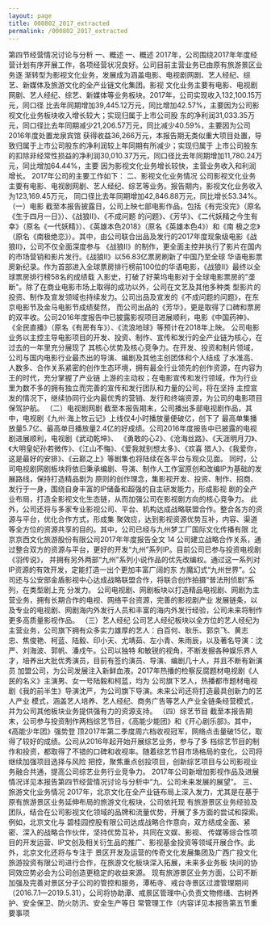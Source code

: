 ```yaml
---
layout: page
title: 000802_2017_extracted
permalink: /000802_2017_extracted
---
```


第四节经营情况讨论与分析
一、概述
一、概述
2017年，公司围绕2017年年度经营计划有序开展工作，各项经营状况良好。公司目前主营业务已由原有旅游景区业务逐
渐转型为影视文化业务，发展成为涵盖电影、电视剧网剧、艺人经纪、综艺、新媒体及旅游文化的全产业链文化集团。影视
文化业务主要有电影、电视剧网剧、艺人经纪、综艺、新媒体等业务板块。2017年，公司实现收入132,100.15万元，同口径
比去年同期增加39,445.12万元，同比增加42.57%，主要因为公司影视文化业务板块收入增长较大；实现归属于上市公司股
东的净利润31,033.35万元，同口径比去年同期减少21,206.57万元，同比减少40.59%，主要因为公司2016年度处置龙泉宾馆
获得收益36,266万元，本报告期无类似重大项目处置，导致归属于上市公司股东的净利润较上年同期有所减少；实现归属于
上市公司股东的扣除非经常性损益的净利润30,010.37万元，同口径比去年同期增加11,780.24万元，同比增加64.44%，主要
因为影视文化业务增长较快，主营业务收入和利润增长。
2017年公司的主要工作如下：
二、影视文化业务情况
公司影视文化业务主要有电影、电视剧网剧、艺人经纪、综艺等业务。报告期内，影视文化业务收入为123,169.45万元，
同口径比去年同期增加42,846.88万元，同比增长53.34%。
（一）电影
截至本报告披露日，公司上映七部电影作品，包括《有完没完》（原名《生于四月一日》）、《战狼Ⅱ》、《不成问题
的问题》、《芳华》、《二代妖精之今生有幸》（原名《一代妖精》）、《英雄本色2018》（原名《英雄本色4》）和《南
极之恋》（原名《南极绝恋》）。其中，由公司联合出品及发行的2017年度现象级电影《战狼Ⅱ》，公司不仅全面深度参与
《战狼Ⅱ》的制作，更全面主控并执行了影片在国内的市场营销和影片发行。《战狼II》以56.83亿票房刷新了中国乃至全球
华语电影票房新纪录。作为首部进入全球票房排行榜前100位的华语电影，《战狼II》最终以全球票房排行榜58名的成绩载
入影史，打破了好莱坞电影对于全球电影票房的"垄断"。除了在商业电影市场上取得的成功以外，公司在文艺及其他多种类
型影片的投资、制作及宣发领域也持续发力。公司出品及宣发的《不成问题的问题》，在东京电影节及金马电影节成绩斐然，
而公司出品的《芳华》，更是取得了口碑和票房的双丰收。公司2016年度报告中已披露影视项目进展顺利，电影《中国药神》、
《全民直播》（原名《有房有车》）、《流浪地球》等预计在2018年上映。
公司电影业务以主控主导电影项目的开发、投资、制作、宣传和发行的全产业链为核心，在过去的一年里充分展现了
其核心优势及核心竞争力。在开发、投资和制片领域，公司与国内电影行业最杰出的导演、编剧及其他主创团体和个人结成
了水准高、人数多、合作关系紧密的创作生态环境，拥有最全行业领先的创作资源，在内容为王的时代，充分掌握了产业链
上游的主动权；在电影宣传和发行领域，作为行业里为数不多的拥有独立而完善的宣传和发行团队和力量的公司，将在坚持
主控宣发的情况下，继续协同行业内最优秀的营销、发行和终端资源，为公司的电影项目保驾护航。
（二）电视剧网剧
截至本报告期末，公司播出多部电视剧作品，其中，电视剧《九州·海上牧云记》上线仅4小时播放量便破亿，创下了
最高单集播放量5.7亿、最高单日播放量2.4亿的好成绩。公司2016年度报告中已披露的电视剧进展顺利，电视剧《武动乾坤》、
《勇敢的心2》、《沧海丝路》、《天涯明月刀》、《大明皇妃孙若微传》、《江山不悔》、《爱我就别想太多》、《欢喜
猎人》、《我爱你，这是最好的安排》、《云巅之上》等剧集也将陆续在各平台与观众见面。
同时，公司电视剧网剧板块将依旧秉承编剧、导演、制作人工作室原创和改编IP为基础的发展路线，保持打造精品剧为
原则的创作理念，集影视开发、投资、制作、招商、发行于一身，围绕自身丰富的IP储备和超强的自主研发能力，形成影视
剧的全产业布局，打造全影视文化生态链，从而加强公司在影视剧方向的核心竞争力。
此外，公司还将与多家专业影视公司、平台、机构达成战略联盟合作。整合各方的资源与平台，优化合作方式，形成集
聚效应，达到影视资源优势互补，内容、渠道等全方位的资源共享的目的。其中，公司已经与九州梦工厂国际文化传播有限
北京京西文化旅游股份有限公司2017年年度报告全文
14
公司建立战略合作关系，通过整合双方的资源与平台，更好的开发“九州”系列IP。目前公司已参与投资电视剧《羽传说》，
并拥有另外两部“九州”系列小说作品的优先改编权。通过这一系列对IP资源的有效开发，定能打造一出个更加丰富广阔的东
方魔幻式“九州世界”。公司还与公安部金盾影视中心达成战略联盟合作，将联合创作拍摄“普法刑侦剧”系列，在类型剧上充
分发力。
公司电视剧、网剧板块以打造精品电视剧、网剧为主营业务，拥有长期合作的电视、网络平台资源，完善的影视剧产业
发展链条，以及专业的电视剧、网剧海内外发行人员和丰富的海内外发行经验，公司未来将制作更多高质量影视作品。
（三）艺人经纪
公司艺人经纪板块以全方位的艺人经纪为主营业务，公司旗下拥有众多实力雄厚的艺人：白百何、耿乐、郭京飞、黄志
忠、焦俊艳、柯蓝、陆毅、印小天、尤靖茹、左小青、朱雨辰，以及著名导演：沈严、刘海波、郭帆、潘戍午。公司以独特
和敏锐的视角，不断发掘各种娱乐界人才，培养出大批优秀演员，目前有签约演员、导演、编剧几十人，并且不断有新演员
加盟公司，为公司发展注入新鲜血液。2017年热播的检察反腐题材电视剧《人民的名义》主演男、女一号陆毅和柯蓝，均为
公司旗下艺人，热播都市题材电视剧《我的前半生》导演沈严，为公司旗下导演。未来公司还将打造最具创新力的艺人产业
模式，涵盖艺人培养、艺人经纪、商务广告等艺人产业全链条经营模式，并为公司其他板块业务提供强有力的资源支持。
（四）综艺节目
截至本报告期末，公司参与投资制作两档综艺节目，《高能少能团》和《开心剧乐部》。其中，《高能少年团》强势登
顶2017年第二季度周六档收视冠军，网络点击量破15亿，取得了较好的成绩。公司从2016年起开始开展综艺业务，参与了多
档综艺节目的制作和投资，都取得了不错的口碑和收视率。随着综艺节目市场格局的变化，公司将继续加强项目选择与风险
把控，聚焦重点创投项目，创新综艺项目与公司影视业务融合共通，提高公司综艺业务行业竞争力。
2017年公司新增加影视作品及进展情况详见本报告第四节经营情况讨论与分析中“九、公司未来发展的展望”。
三、旅游文化业务情况
2017年，北京文化在全产业链布局上深入发力，尤其是在基于原有旅游景区业务延伸布局的旅游文化板块，公司依托现
有旅游景区业务经验及团队，结合在公司影视文化领域的品牌和流量优势，开展了多方面的尝试和探索。例如，北京文化与
碧桂园控股有限公司达成战略合作意向，双方结成全面、紧密、深入的战略合作伙伴，坚持优势互补，共同在文娱、影视、
传媒等综合性项目的开发运营、IP文创及相关衍生品的推广、影视基金投资等领域开展合作。此外，北京文化还将与专注于
景区开发及运营的传奇文化发展集团及广西广投文化旅游投资有限公司进行合作，在旅游文化板块深入拓展，未来多业务板
块间的协同效应势必会为公司创造更稳定的收益来源。
现有旅游景区业务方面，公司不断加强及完善对景区分子公司的管控和服务，潭柘寺、戒台寺景区过渡管理期间
（2016.7.1—2019.5.31），公司将协助潭、戒景区管理中心负责文物修缮、古树养护、安全保卫、防火防汛、安全生产等日
常管理工作（内容详见本报告第五节重要事项